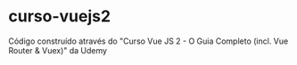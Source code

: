 # curso-vuejs2
Código construído através do "Curso Vue JS 2 - O Guia Completo (incl. Vue Router &amp; Vuex)" da Udemy

